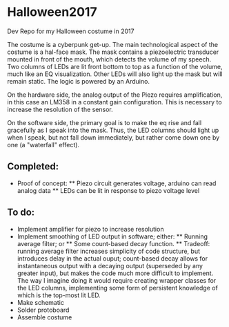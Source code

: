 # Halloween2017
Dev Repo for my Halloween costume in 2017

The costume is a cyberpunk get-up.
The main technological aspect of the costume is a hal-face mask. The mask contains a piezoelectric transducer mounted in front of the mouth, which detects the volume of my speech. Two columns of LEDs are lit front bottom to top as a function of the volume, much like an EQ visualization. Other LEDs will also light up the mask but will remain static. The logic is powered by an Arduino.

On the hardware side, the analog output of the Piezo requires amplification, in this case an LM358 in a constant gain configuration. This is necessary to increase the resolution of the sensor.

On the software side, the primary goal is to make the eq rise and fall gracefully as I speak into the mask. Thus, the LED columns should light up when I speak, but not fall down immediately, but rather come down one by one (a "waterfall" effect).

## Completed:
* Proof of concept:
** Piezo circuit generates voltage, arduino can read analog data
** LEDs can be lit in response to piezo voltage level

## To do:
* Implement amplifier for piezo to increase resolution
* Implement smoothing of LED output in software; either:
** Running average filter; or
** Some count-based decay function.
** Tradeoff: running average filter increases simplicity of code structure, but introduces delay in the actual ouput; count-based decay allows for instantaneous output with a decaying output (superseded by any greater input), but makes the code much more difficult to implement. The way I imagine doing it would require creating wrapper classes for the LED columns, implementing some form of persistent knowledge of which is the top-most lit LED. 
* Make schematic
* Solder protoboard
* Assemble costume
